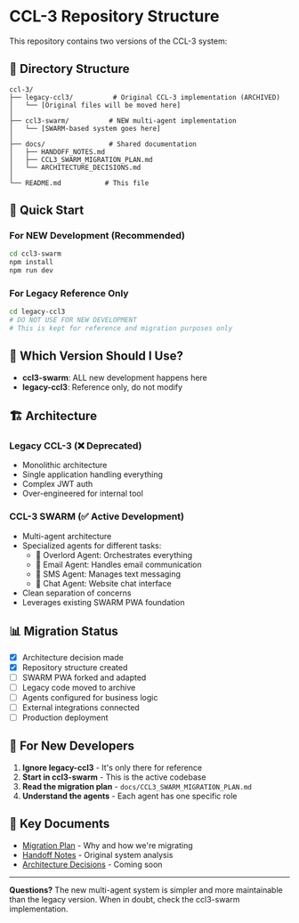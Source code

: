 # CCL-3 Repository Structure

This repository contains two versions of the CCL-3 system:

## 📁 Directory Structure

```
ccl-3/
├── legacy-ccl3/          # Original CCL-3 implementation (ARCHIVED)
│   └── [Original files will be moved here]
│
├── ccl3-swarm/          # NEW multi-agent implementation
│   └── [SWARM-based system goes here]
│
├── docs/                # Shared documentation
│   ├── HANDOFF_NOTES.md
│   ├── CCL3_SWARM_MIGRATION_PLAN.md
│   └── ARCHITECTURE_DECISIONS.md
│
└── README.md           # This file
```

## 🚀 Quick Start

### For NEW Development (Recommended)
```bash
cd ccl3-swarm
npm install
npm run dev
```

### For Legacy Reference Only
```bash
cd legacy-ccl3
# DO NOT USE FOR NEW DEVELOPMENT
# This is kept for reference and migration purposes only
```

## 🎯 Which Version Should I Use?

- **ccl3-swarm**: ALL new development happens here
- **legacy-ccl3**: Reference only, do not modify

## 🏗️ Architecture

### Legacy CCL-3 (❌ Deprecated)
- Monolithic architecture
- Single application handling everything
- Complex JWT auth
- Over-engineered for internal tool

### CCL-3 SWARM (✅ Active Development)
- Multi-agent architecture
- Specialized agents for different tasks:
  - 🧠 Overlord Agent: Orchestrates everything
  - 📧 Email Agent: Handles email communication
  - 📱 SMS Agent: Manages text messaging
  - 💬 Chat Agent: Website chat interface
- Clean separation of concerns
- Leverages existing SWARM PWA foundation

## 📊 Migration Status

- [x] Architecture decision made
- [x] Repository structure created
- [ ] SWARM PWA forked and adapted
- [ ] Legacy code moved to archive
- [ ] Agents configured for business logic
- [ ] External integrations connected
- [ ] Production deployment

## 👥 For New Developers

1. **Ignore legacy-ccl3** - It's only there for reference
2. **Start in ccl3-swarm** - This is the active codebase
3. **Read the migration plan** - `docs/CCL3_SWARM_MIGRATION_PLAN.md`
4. **Understand the agents** - Each agent has one specific role

## 📝 Key Documents

- [Migration Plan](docs/CCL3_SWARM_MIGRATION_PLAN.md) - Why and how we're migrating
- [Handoff Notes](docs/HANDOFF_NOTES.md) - Original system analysis
- [Architecture Decisions](docs/ARCHITECTURE_DECISIONS.md) - Coming soon

---

**Questions?** The new multi-agent system is simpler and more maintainable than the legacy version. When in doubt, check the ccl3-swarm implementation.